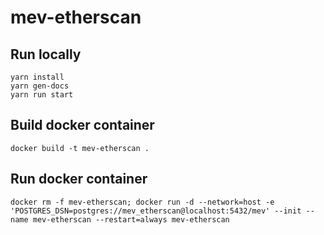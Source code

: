 # mev-etherscan

## Run locally

```
yarn install
yarn gen-docs
yarn run start
```

## Build docker container

```
docker build -t mev-etherscan .
```

## Run docker container

```
docker rm -f mev-etherscan; docker run -d --network=host -e 'POSTGRES_DSN=postgres://mev_etherscan@localhost:5432/mev' --init --name mev-etherscan --restart=always mev-etherscan
```
